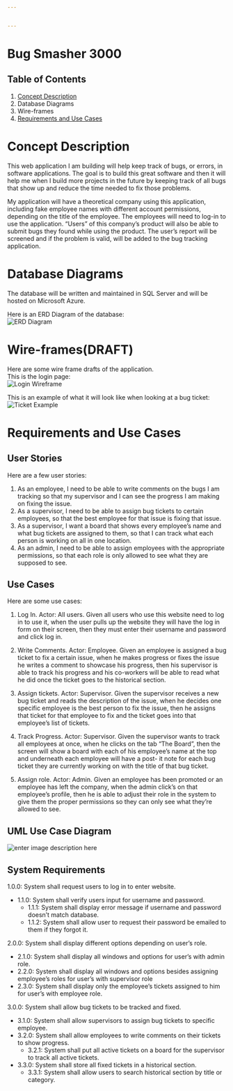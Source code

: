 ```yaml
---


---
```


<h1 id="bug-smasher-3000">Bug Smasher 3000</h1>
<h2 id="table-of-contents">Table of Contents</h2>
<ol>
<li><a href="#Concept-Description">Concept Description</a></li>
<li>Database Diagrams</li>
<li>Wire-frames</li>
<li><a href="#Requirements-and-Use-Cases">Requirements and Use Cases</a></li>
</ol>
<h1 id="concept-description">Concept Description</h1>
<p>This web application I am building will help keep track of bugs, or errors, in software applications.  The goal is to build this great software and then it will help me when I build more projects in the future by keeping track of all bugs that show up and reduce the time needed to fix those problems.</p>
<p>My application will have a theoretical company using this application, including fake employee names with different account permissions, depending on the title of the employee.  The employees will need to log-in to use the application.  “Users” of this company’s product will also be able to submit bugs they found while using the product. The user’s report will be screened and if the problem is valid, will be added to the bug tracking application.</p>
<h1 id="database-diagrams">Database Diagrams</h1>
<p>The database will be written and maintained in SQL Server and will be hosted on Microsoft Azure.</p>
<p>Here is an ERD Diagram of the database:<br>
<img src="https://i.ibb.co/QvgMnFx/ERD-2-0.jpg" alt="ERD Diagram"></p>
<h1 id="wire-framesdraft">Wire-frames(DRAFT)</h1>
<p>Here are some wire frame drafts of the application.<br>
This is the login page:<br>
<img src="https://i.ibb.co/DbDgtQV/Login-Wireframe.png" alt="Login Wireframe"></p>
<p>This is an example of what it will look like when looking at a bug ticket:<br>
<img src="https://i.ibb.co/n16bRq6/Ticket-Wireframe.png" alt="Ticket Example"></p>
<h1 id="requirements-and-use-cases">Requirements and Use Cases</h1>
<h2 id="user-stories">User Stories</h2>
<p>Here are a few user stories:</p>
<ol>
<li>As an employee, I need to be able to write comments on the bugs I am tracking so that my supervisor and I can see the progress I am making on fixing the issue.</li>
<li>As a supervisor, I need to be able to assign bug tickets to certain employees, so that the best employee for that issue is fixing that issue.</li>
<li>As a supervisor, I want a board that shows every employee’s name and what bug tickets are assigned to them, so that I can track what each person is working on all in one location.</li>
<li>As an admin, I need to be able to assign employees with the appropriate permissions, so that each role is only allowed to see what they are supposed to see.</li>
</ol>
<h2 id="use-cases">Use Cases</h2>
<p>Here are some use cases:</p>
<ol>
<li>
<p>Log In. Actor: All users. Given all users who use this website need to log in to use it, when the user pulls up the website they will have the log in form on their screen, then they must enter their username and password and click log in.</p>
</li>
<li>
<p>Write Comments.  Actor: Employee.  Given an employee is assigned a bug ticket to fix a certain issue, when he makes progress or fixes the issue he writes a comment to showcase his progress, then his supervisor is able to track his progress and his co-workers will be able to read what he did once the ticket goes to the historical section.</p>
</li>
<li>
<p>Assign tickets.  Actor: Supervisor.  Given the supervisor receives a new bug ticket and reads the description of the issue, when he decides one specific employee is the best person to fix the issue, then he assigns that ticket for that employee to fix and the ticket goes into that employee’s list of tickets.</p>
</li>
<li>
<p>Track Progress.  Actor: Supervisor.  Given the supervisor wants to track all employees at once, when he clicks on the tab “The Board”, then the screen will show a board with each of his employee’s name at the top and underneath each employee will have a post- it note for each bug ticket they are currently working on with the title of that bug ticket.</p>
</li>
<li>
<p>Assign role.  Actor: Admin.  Given an employee has been promoted or an employee has left the company, when the admin click’s on that employee’s profile, then he is able to adjust their role in the system to give them the proper permissions so they can only see what they’re allowed to see.</p>
</li>
</ol>
<h2 id="uml-use-case-diagram">UML Use Case Diagram</h2>
<p><img src="https://i.ibb.co/Ms39Sz4/UML-Diagram.jpg" alt="enter image description here"></p>
<h2 id="system-requirements">System Requirements</h2>
<p>1.0.0: System shall request users to log in to enter website.</p>
<ul>
<li>1.1.0: System shall verify users input for username and password.
<ul>
<li>1.1.1: System shall display error message if username and password doesn’t match database.</li>
<li>1.1.2: System shall allow user to request their password be emailed to them if they forgot it.</li>
</ul>
</li>
</ul>
<p>2.0.0: System shall display different options depending on user’s role.</p>
<ul>
<li>2.1.0: System shall display all windows and options for user’s with admin role.</li>
<li>2.2.0: System shall display all windows and options besides assigning employee’s roles for user’s with supervisor role</li>
<li>2.3.0: System shall display only the employee’s tickets assigned to him for user’s with employee role.</li>
</ul>
<p>3.0.0: System shall allow bug tickets to be tracked and fixed.</p>
<ul>
<li>3.1.0: System shall allow supervisors to assign bug tickets to specific employee.</li>
<li>3.2.0: System shall allow employees to write comments on their tickets to show progress.
<ul>
<li>3.2.1: System shall put all active tickets on a board for the supervisor to track all active tickets.</li>
</ul>
</li>
<li>3.3.0: System shall store all fixed tickets in a historical section.
<ul>
<li>3.3.1: System shall allow users to search historical section by title or category.</li>
</ul>
</li>
</ul>
<pre><code></code></pre>

